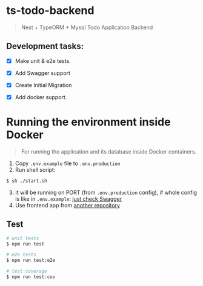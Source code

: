 # ts-todo-backend
> Nest + TypeORM + Mysql Todo Application Backend

## Development tasks:

- [x] Make unit & e2e tests.
- [x] Add Swagger support
- [x] Create Initial Migration
- [x] Add docker support.


# Running the environment inside Docker

> For running the application and its database inside Docker containers.

1. Copy `.env.example` file to `.env.production`
2. Run shell script:
```bash
$ sh ./start.sh
```
3. It will be running on PORT (from `.env.production` config), if whole config is like in `.env.example`: [just check Swagger](http://localhost:4000/swagger)
4. Use frontend app from [another repository](https://github.com/EXPORTER-DEV/ts-todo-frontend)

## Test

```bash
# unit tests
$ npm run test

# e2e tests
$ npm run test:e2e

# test coverage
$ npm run test:cov
```

